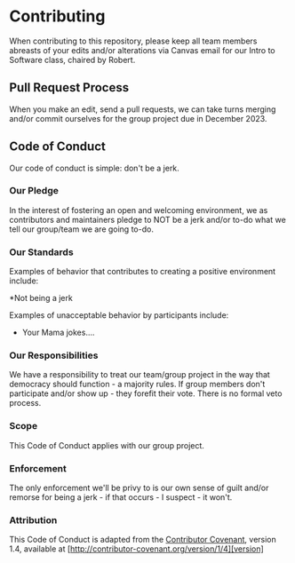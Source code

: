 # Contributing

When contributing to this repository, please keep all team members abreasts of your edits and/or alterations via Canvas email for our Intro to Software class, chaired by Robert.

## Pull Request Process

When you make an edit, send a pull requests, we can take turns merging and/or commit ourselves for the group project due in December 2023.

## Code of Conduct
Our code of conduct is simple: don't be a jerk.

### Our Pledge

In the interest of fostering an open and welcoming environment, we as
contributors and maintainers pledge to NOT be a jerk and/or to-do what we tell our group/team we are going to-do.
### Our Standards

Examples of behavior that contributes to creating a positive environment
include:

*Not being a jerk

Examples of unacceptable behavior by participants include:

* Your Mama jokes....

### Our Responsibilities

We have a responsibility to treat our team/group project in the way that democracy should function - a majority rules. If group members don't participate and/or show up - they forefit their vote.
There is no formal veto process.

### Scope

This Code of Conduct applies with our group project.

### Enforcement

The only enforcement we'll be privy to is our own sense of guilt and/or remorse for being a jerk - if that occurs - I suspect - it won't.

### Attribution

This Code of Conduct is adapted from the [Contributor Covenant][homepage], version 1.4,
available at [http://contributor-covenant.org/version/1/4][version]

[homepage]: http://contributor-covenant.org
[version]: http://contributor-covenant.org/version/1/4/

